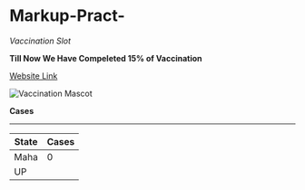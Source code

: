 # Markup-Pract-

_Vaccination Slot_

**Till Now We Have Compeleted 15% of Vaccination**

[Website Link](https://vaccine-availibility.github.io/Vaccine/)

![Vaccination Mascot](https://www.google.com/url?sa=i&url=https%3A%2F%2Fm.economictimes.com%2Findustry%2Fhealthcare%2Fbiotech%2Fhealthcare%2Fcovid-vaccine-paucity-maharashtra-suspends-vaccination-for-18-44-age-group%2Fvideoshow%2F82576951.cms&psig=AOvVaw0aXvNaKNc0cncU32Fvht8W&ust=1626455145319000&source=images&cd=vfe&ved=0CAsQjRxqFwoTCKDkiPHH5fECFQAAAAAdAAAAABAD/mascot.pug)

**Cases**
***

|State|Cases|
|---|---|
|Maha|0|
|UP||1000|





